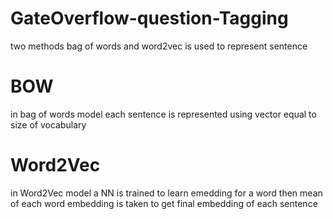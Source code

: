 # GateOverflow-question-Tagging
two methods bag of words and word2vec is used to represent sentence

# BOW
in bag of words model each sentence is represented using vector equal to size of vocabulary

# Word2Vec
in Word2Vec model a NN is trained to learn emedding for a word then mean of each word embedding is taken to get final embedding of each sentence
